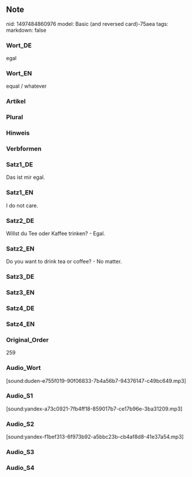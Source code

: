 ## Note
nid: 1497484860976
model: Basic (and reversed card)-75aea
tags: 
markdown: false

### Wort_DE
egal

### Wort_EN
equal / whatever

### Artikel


### Plural


### Hinweis


### Verbformen


### Satz1_DE
Das ist mir egal.

### Satz1_EN
I do not care.

### Satz2_DE
Willst du Tee oder Kaffee trinken? - Egal.

### Satz2_EN
Do you want to drink tea or coffee? - No matter.

### Satz3_DE


### Satz3_EN


### Satz4_DE


### Satz4_EN


### Original_Order
259

### Audio_Wort
[sound:duden-e755f019-90f06833-7b4a56b7-94376147-c49bc649.mp3]

### Audio_S1
[sound:yandex-a73c0921-7fb4ff18-859017b7-ce17b96e-3ba31209.mp3]

### Audio_S2
[sound:yandex-f1bef313-6f973b92-a5bbc23b-cb4af8d8-41e37a54.mp3]

### Audio_S3


### Audio_S4

